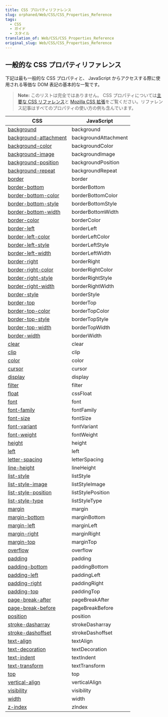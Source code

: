 ```yaml
---
title: CSS プロパティリファレンス
slug: orphaned/Web/CSS/CSS_Properties_Reference
tags:
  - CSS
  - ガイド
  - スタイル
translation_of: Web/CSS/CSS_Properties_Reference
original_slug: Web/CSS/CSS_Properties_Reference
---
```

## 一般的な CSS プロパティリファレンス

下記は最も一般的な CSS プロパティと、 JavaScript からアクセスする際に使用される等価な DOM 表記の基本的な一覧です。

> **Note:** このリストは完全ではありません。 CSS プロパティについては[主要な CSS リファレンス](/ja/docs/Web/CSS/Reference)と [Mozilla CSS 拡張](/ja/docs/Web/CSS/Mozilla_Extensions)をご覧ください。リファレンス記事はすべてのプロパティの使い方の例も含んでいます。

| **CSS**                                                           | **JavaScript**       |
| ----------------------------------------------------------------- | -------------------- |
| [background](/ja/docs/Web/CSS/background)                         | background           |
| [background-attachment](/ja/docs/Web/CSS/background-attachment)   | backgroundAttachment |
| [background-color](/ja/docs/Web/CSS/background-color)             | backgroundColor      |
| [background-image](/ja/docs/Web/CSS/background-image)             | backgroundImage      |
| [background-position](/ja/docs/Web/CSS/background-position)       | backgroundPosition   |
| [background-repeat](/ja/docs/Web/CSS/background-repeat)           | backgroundRepeat     |
| [border](/ja/docs/Web/CSS/border)                                 | border               |
| [border-bottom](/ja/docs/Web/CSS/border-bottom)                   | borderBottom         |
| [border-bottom-color](/ja/docs/Web/CSS/border-bottom-color)       | borderBottomColor    |
| [border-bottom-style](/ja/docs/Web/CSS/border-bottom-style)       | borderBottomStyle    |
| [border-bottom-width](/ja/docs/Web/CSS/border-bottom-width)       | borderBottomWidth    |
| [border-color](/ja/docs/Web/CSS/border-color)                     | borderColor          |
| [border-left](/ja/docs/Web/CSS/border-left)                       | borderLeft           |
| [border-left-color](/ja/docs/Web/CSS/border-left-color)           | borderLeftColor      |
| [border-left-style](/ja/docs/Web/CSS/border-left-style)           | borderLeftStyle      |
| [border-left-width](/ja/docs/Web/CSS/border-left-width)           | borderLeftWidth      |
| [border-right](/ja/docs/Web/CSS/border-right)                     | borderRight          |
| [border-right-color](/ja/docs/Web/CSS/border-right-color)         | borderRightColor     |
| [border-right-style](/ja/docs/Web/CSS/border-right-style)         | borderRightStyle     |
| [border-right-width](/ja/docs/Web/CSS/border-right-width)         | borderRightWidth     |
| [border-style](/ja/docs/Web/CSS/border-style)                     | borderStyle          |
| [border-top](/ja/docs/Web/CSS/border-top)                         | borderTop            |
| [border-top-color](/ja/docs/Web/CSS/border-top-color)             | borderTopColor       |
| [border-top-style](/ja/docs/Web/CSS/border-top-style)             | borderTopStyle       |
| [border-top-width](/ja/docs/Web/CSS/border-top-width)             | borderTopWidth       |
| [border-width](/ja/docs/Web/CSS/border-width)                     | borderWidth          |
| [clear](/ja/docs/Web/CSS/clear)                                   | clear                |
| [clip](/ja/docs/Web/CSS/clip)                                     | clip                 |
| [color](/ja/docs/Web/CSS/color)                                   | color                |
| [cursor](/ja/docs/Web/CSS/cursor)                                 | cursor               |
| [display](/ja/docs/Web/CSS/display)                               | display              |
| [filter](/ja/docs/Web/CSS/filter)                                 | filter               |
| [float](/ja/docs/Web/CSS/float)                                   | cssFloat             |
| [font](/ja/docs/Web/CSS/font)                                     | font                 |
| [font-family](/ja/docs/Web/CSS/font-family)                       | fontFamily           |
| [font-size](/ja/docs/Web/CSS/font-size)                           | fontSize             |
| [font-variant](/ja/docs/Web/CSS/font-variant)                     | fontVariant          |
| [font-weight](/ja/docs/Web/CSS/font-weight)                       | fontWeight           |
| [height](/ja/docs/Web/CSS/height)                                 | height               |
| [left](/ja/docs/Web/CSS/left)                                     | left                 |
| [letter-spacing](/ja/docs/Web/CSS/letter-spacing)                 | letterSpacing        |
| [line-height](/ja/docs/Web/CSS/line-height)                       | lineHeight           |
| [list-style](/ja/docs/Web/CSS/list-style)                         | listStyle            |
| [list-style-image](/ja/docs/Web/CSS/list-style-image)             | listStyleImage       |
| [list-style-position](/ja/docs/Web/CSS/list-style-position)       | listStylePosition    |
| [list-style-type](/ja/docs/Web/CSS/list-style-type)               | listStyleType        |
| [margin](/ja/docs/Web/CSS/margin)                                 | margin               |
| [margin-bottom](/ja/docs/Web/CSS/margin-bottom)                   | marginBottom         |
| [margin-left](/ja/docs/Web/CSS/margin-left)                       | marginLeft           |
| [margin-right](/ja/docs/Web/CSS/margin-right)                     | marginRight          |
| [margin-top](/ja/docs/Web/CSS/margin-top)                         | marginTop            |
| [overflow](/ja/docs/Web/CSS/overflow)                             | overflow             |
| [padding](/ja/docs/Web/CSS/padding)                               | padding              |
| [padding-bottom](/ja/docs/Web/CSS/padding-bottom)                 | paddingBottom        |
| [padding-left](/ja/docs/Web/CSS/padding-left)                     | paddingLeft          |
| [padding-right](/ja/docs/Web/CSS/padding-right)                   | paddingRight         |
| [padding-top](/ja/docs/Web/CSS/padding-top)                       | paddingTop           |
| [page-break-after](/ja/docs/Web/CSS/page-break-after)             | pageBreakAfter       |
| [page-break-before](/ja/docs/Web/CSS/page-break-before)           | pageBreakBefore      |
| [position](/ja/docs/Web/CSS/position)                             | position             |
| [stroke-dasharray](/ja/docs/Web/SVG/Attribute/stroke-dasharray)   | strokeDasharray      |
| [stroke-dashoffset](/ja/docs/Web/SVG/Attribute/stroke-dashoffset) | strokeDashoffset     |
| [text-align](/ja/docs/Web/CSS/text-align)                         | textAlign            |
| [text-decoration](/ja/docs/Web/CSS/text-decoration)               | textDecoration       |
| [text-indent](/ja/docs/Web/CSS/text-indent)                       | textIndent           |
| [text-transform](/ja/docs/Web/CSS/text-transform)                 | textTransform        |
| [top](/ja/docs/Web/CSS/top)                                       | top                  |
| [vertical-align](/ja/docs/Web/CSS/vertical-align)                 | verticalAlign        |
| [visibility](/ja/docs/Web/CSS/visibility)                         | visibility           |
| [width](/ja/docs/Web/CSS/width)                                   | width                |
| [z-index](/ja/docs/Web/CSS/z-index)                               | zIndex               |

